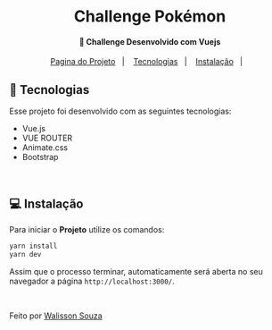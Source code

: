 <h1 align="center">
    Challenge Pokémon
</h1>

<h4 align="center">
  🚀 Challenge Desenvolvido com Vuejs
</h4>

<p align="center">
  <a href="https://vuejs-pokemonnn.vercel.app/">Pagina do Projeto</a>&nbsp;&nbsp;&nbsp;|&nbsp;&nbsp;&nbsp;
  <a href="#rocket-tecnologias">Tecnologias</a>&nbsp;&nbsp;&nbsp;|&nbsp;&nbsp;&nbsp;
  <a href="#-instalação">Instalação</a>&nbsp;&nbsp;&nbsp;|&nbsp;&nbsp;&nbsp;
  
</p>

## :rocket: Tecnologias

Esse projeto foi desenvolvido com as seguintes tecnologias:

- Vue.js
- VUE ROUTER
- Animate.css
- Bootstrap


<br>

## 💻 Instalação

Para iniciar o **Projeto** utilize os comandos:

```bash
yarn install
yarn dev
```

Assim que o processo terminar, automaticamente será aberta no seu navegador a página `http://localhost:3000/`.

<br>

Feito por [Walisson Souza](https://github.com/walisson27)
